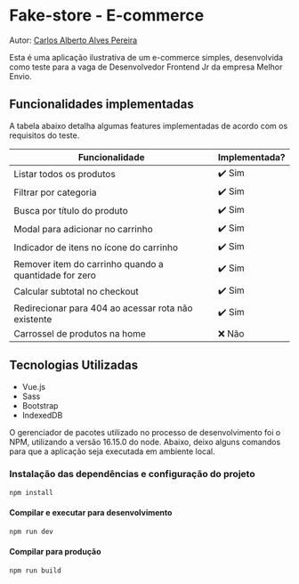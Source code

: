 # Fake-store - E-commerce

Autor: [Carlos Alberto Alves Pereira](https://github.com/sameoldcarlos)

Esta é uma aplicação ilustrativa de um e-commerce simples, desenvolvida como teste para a vaga de Desenvolvedor Frontend Jr da empresa Melhor Envio.

## Funcionalidades implementadas

A tabela abaixo detalha algumas features implementadas de acordo com os requisitos do teste.

| Funcionalidade                                        | Implementada? |
|-------------------------------------------------------|---------------|
| Listar todos os produtos                              | ✔️ Sim         |
| Filtrar por categoria                                 | ✔️ Sim         |
| Busca por título do produto                           | ✔️ Sim         |
| Modal para adicionar no carrinho                      | ✔️ Sim         |
| Indicador de itens no ícone do carrinho               | ✔️ Sim         |
| Remover item do carrinho quando a quantidade for zero | ✔️ Sim         |
| Calcular subtotal no checkout                         | ✔️ Sim         |
| Redirecionar para 404 ao acessar rota não existente   | ✔️ Sim         |
| Carrossel de produtos na home                         | ❌ Não         |


## Tecnologias Utilizadas

* Vue.js
* Sass
* Bootstrap
* IndexedDB

O gerenciador de pacotes utilizado no processo de desenvolvimento foi o NPM, utilizando a versão 16.15.0 do node.
Abaixo, deixo alguns comandos para que a aplicação seja executada em ambiente local.

### Instalação das dependências e configuração do projeto

```sh
npm install
```

#### Compilar e executar para desenvolvimento

```sh
npm run dev
```

#### Compilar para produção

```sh
npm run build
```

